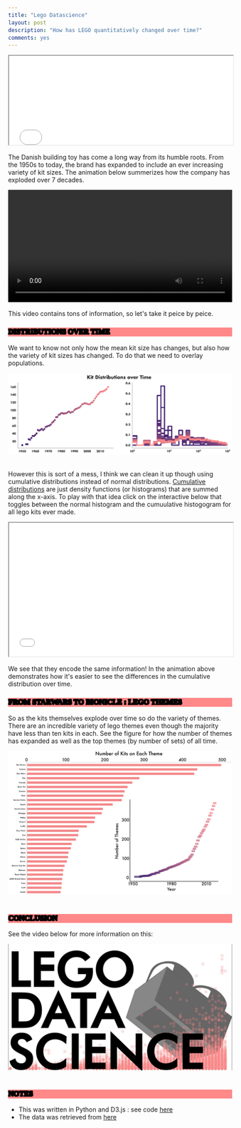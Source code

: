 ```yaml
---
title: "Lego Datascience"
layout: post
description: "How has LEGO quantitatively changed over time?"
comments: yes
---
```


<style>
      h1,h2,h3,head,title {
        font-family: 'futura';
        font-weight: 1000;
        outline-color: black;
        color: black;
        background-color: #FF8888;
        text-shadow:
        -1px -1px 0 #000,
        1px -1px 0 #000,
        -1px 1px 0 #000,
        1px 1px 0 #000;
        iframe{
  width: 1px;
  min-width: 100%;
}
</style>

<iframe src="/res/blog_10/lego_dance2.html" width="100%" height="200px" scrolling="no"></iframe>

The Danish building toy has come a long way from its humble roots. From the 1950s to today,
the brand has expanded to include an ever increasing variety of kit sizes. The animation below summerizes how
the company has exploded over 7 decades.

 <video controls loop autoplay width="100%">
<source src="/res/blog_10/submit.webm" autoplay="true" type="video/webm">
 <source src="/res/blog_10/submit.mp4" autoplay="true" type="video/mp4">
</video>

This video contains tons of information, so let's take it peice by peice.

### DISTRIBUTIONS OVER TIME

We want to know not only how the mean kit size has changes, but also how the variety of kit sizes has changed.
To do that we need to overlay populations.

<a href="/res/blog_10/two_pannel.png">
<img src="/res/blog_10/two_pannel.png">
</a>﻿

However this is sort of a mess, I think we can clean it up though using cumulative distributions instead of normal distributions.
[Cumulative distributions](https://en.wikipedia.org/wiki/Cumulative_distribution_function) are just density functions (or histograms)
that are summed along the x-axis. To play with that idea click on the interactive below that toggles between the normal histogram
and the cumuulative histogogram for all lego kits ever made.

<iframe src="/res/blog_10/line_transition2.html" width="100%" height="300px" scrolling="no"></iframe>


We see that they encode the same information! In the animation above demonstrates how it's easier to see the differences in the cumulative distribution over time.

### FROM STARWARS TO BIONICLE : LEGO THEMES

So as the kits themselves explode over time so do the variety of themes. There are an incredible variety of lego themes
even though the majority have less than ten kits in each. See the figure for how the number of themes has expanded as well as the
top themes (by number of sets) of all time.

<a href="/res/blog_10/themes.png">
<img src="/res/blog_10/themes.png">
</a>﻿


### CONCLUSION

See the video below for more information on this:

<a href="https://www.youtube.com/watch?v=COhT9Bj3yLc">
<img src="/res/blog_10/maxresdefault.jpg">
</a>﻿

### NOTES

* This was written in Python and D3.js : see code [here](https://github.com/NicholasARossi/lego)
* The data was retrieved from [here](https://www.kaggle.com/rtatman/lego-database)